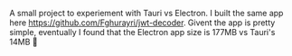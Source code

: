 A small project to experiement with Tauri vs Electron. I built the same app here https://github.com/Fghurayri/jwt-decoder. Givent the app is pretty simple, eventually I found that the Electron app size is 177MB vs Tauri's 14MB 🤔
